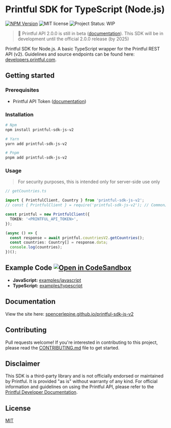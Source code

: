 # Printful SDK for TypeScript (Node.js)

[![NPM Version](https://img.shields.io/npm/v/printful-sdk-js-v2)](https://www.npmjs.com/package/printful-sdk-js-v2)
![MIT license](https://img.shields.io/badge/License-MIT-blue.svg) ![Project Status: WIP](https://www.repostatus.org/badges/latest/wip.svg)

> 📢 Printful API 2.0.0 is still in beta ([documentation](https://developers.printful.com/docs/v2-beta/)). This SDK will be in development until the official 2.0.0 release
> (by 2025)

Printful SDK for Node.js. A basic TypeScript wrapper for the Printful REST API (v2). Guidelines and source endpoints can be found here:
[developers.printful.com](https://developers.printful.com).

## Getting started

### Prerequisites

- Printful API Token ([documentation](https://developers.printful.com))

### Installation

```sh
# Npm
npm install printful-sdk-js-v2

# Yarn
yarn add printful-sdk-js-v2

# Pnpm
pnpm add printful-sdk-js-v2
```

### Usage

> For security purposes, this is intended only for server-side use only

```ts
// getCountries.ts

import { PrintfulClient, Country } from 'printful-sdk-js-v2';
// const { PrintfulClient } = require('printful-sdk-js-v2'); // CommonJS

const printful = new PrintfulClient({
  TOKEN: '<PRINTFUL_API_TOKEN>',
});

(async () => {
  const response = await printful.countriesV2.getCountries();
  const countries: Country[] = response.data;
  console.log(countries);
})();
```

## Example Code [![Open in CodeSandbox](https://img.shields.io/badge/Open%20in-CodeSandbox-blue?style=flat-square&logo=codesandbox)](https://codesandbox.io/p/devbox/printful-sdk-js-v2-example-pzwn4m)

- **JavaScript:** [examples/javascript](./examples/javascript)
- **TypeScript:** [examples/typescript](./examples/typescript)

## Documentation

View the site here: [spencerlepine.github.io/printful-sdk-js-v2](https://spencerlepine.github.io/printful-sdk-js-v2/classes/PrintfulClient.html)

## Contributing

Pull requests welcome! If you're interested in contributing to this project, please read the [CONTRIBUTING.md](./CONTRIBUTING.md) file to get started.

## Disclaimer

This SDK is a third-party library and is not officially endorsed or maintained by Printful. It is provided "as is" without warranty of any kind. For official information and
guidelines on using the Printful API, please refer to the [Printful Developer Documentation](https://developers.printful.com/).

## License

[MIT](./LICENSE)
